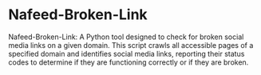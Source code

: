 # Nafeed-Broken-Link
Nafeed-Broken-Link: A Python tool designed to check for broken social media links on a given domain. This script crawls all accessible pages of a specified domain and identifies social media links, reporting their status codes to determine if they are functioning correctly or if they are broken.
